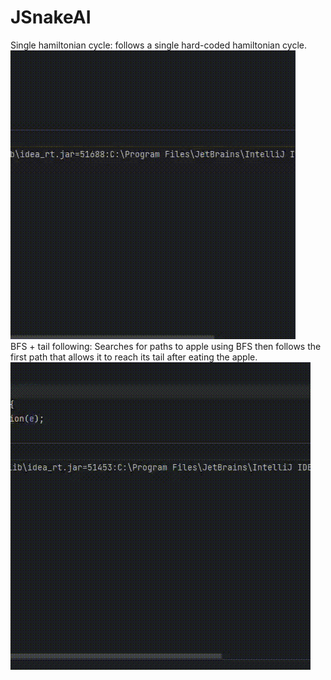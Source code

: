 # JSnakeAI
Single hamiltonian cycle: follows a single hard-coded hamiltonian cycle.<br>
![](https://github.com/RadovicDanilo/JSnakeAI/blob/master/1.gif)<br>
BFS + tail following: Searches for paths to apple using BFS then follows the first path that allows it to reach its tail after eating the apple.<br>
![](https://github.com/RadovicDanilo/JSnakeAI/blob/master/3.gif)<br>
